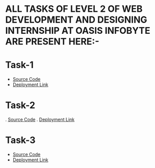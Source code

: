 # ALL TASKS OF LEVEL 2 OF WEB DEVELOPMENT AND DESIGNING INTERNSHIP AT OASIS INFOBYTE ARE PRESENT HERE:-

# Task-1
* [Source Code](https://github.com/Vaibhav832/OIBSIP/tree/main/Calculator)
* [Deployment Link](https://vaibhav832.github.io/Calculator-Project/)

# Task-2
. [Source Code](https://github.com/Vaibhav832/OIBSIP/tree/main/Tribute%20Page)
. [Deployment Link](https://vaibhav832.github.io/Tribute-Page/)

# Task-3
* [Source Code](https://github.com/Vaibhav832/OIBSIP/tree/main/TO-DO-List)
* [Deployment Link](https://vaibhav832.github.io/TO-DO-List/)
